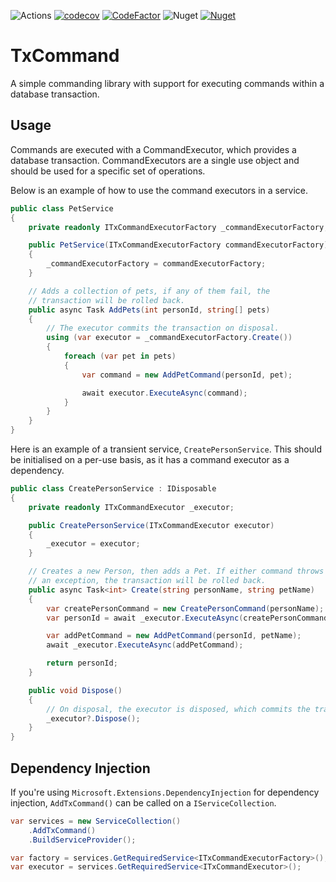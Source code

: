![Actions](https://github.com/reecerussell/tx-command/actions/workflows/publish.yaml/badge.svg)
[![codecov](https://codecov.io/gh/reecerussell/tx-command/branch/master/graph/badge.svg?token=2o5osNgjr8)](https://codecov.io/gh/reecerussell/tx-command)
[![CodeFactor](https://www.codefactor.io/repository/github/reecerussell/tx-command/badge)](https://www.codefactor.io/repository/github/reecerussell/tx-command)
![Nuget](https://img.shields.io/nuget/v/TxCommand)
[![Nuget](https://img.shields.io/nuget/dt/TxCommand)](https://www.nuget.org/packages/TxCommand/)


# TxCommand

A simple commanding library with support for executing commands within a database transaction.

## Usage

Commands are executed with a CommandExecutor, which provides a database transaction. CommandExecutors are a single use object and should be used for a specific set of operations.

Below is an example of how to use the command executors in a service.

```csharp
public class PetService
{
    private readonly ITxCommandExecutorFactory _commandExecutorFactory;

    public PetService(ITxCommandExecutorFactory commandExecutorFactory)
    {
        _commandExecutorFactory = commandExecutorFactory;
    }

    // Adds a collection of pets, if any of them fail, the
    // transaction will be rolled back.
    public async Task AddPets(int personId, string[] pets)
    {
        // The executor commits the transaction on disposal.
        using (var executor = _commandExecutorFactory.Create())
        {
            foreach (var pet in pets)
            {
                var command = new AddPetCommand(personId, pet);

                await executor.ExecuteAsync(command);
            }
        }
    }
}
```

Here is an example of a transient service, `CreatePersonService`. This should be initialised on a per-use basis, as it has a command executor as a dependency.

```csharp
public class CreatePersonService : IDisposable
{
    private readonly ITxCommandExecutor _executor;

    public CreatePersonService(ITxCommandExecutor executor)
    {
        _executor = executor;
    }

    // Creates a new Person, then adds a Pet. If either command throws
    // an exception, the transaction will be rolled back.
    public async Task<int> Create(string personName, string petName)
    {
        var createPersonCommand = new CreatePersonCommand(personName);
        var personId = await _executor.ExecuteAsync(createPersonCommand);

        var addPetCommand = new AddPetCommand(personId, petName);
        await _executor.ExecuteAsync(addPetCommand);

        return personId;
    }

    public void Dispose()
    {
        // On disposal, the executor is disposed, which commits the transaction.
        _executor?.Dispose();
    }
}
```

## Dependency Injection

If you're using `Microsoft.Extensions.DependencyInjection` for dependency injection, `AddTxCommand()` can be called on a `IServiceCollection`.

```csharp
var services = new ServiceCollection()
    .AddTxCommand()
    .BuildServiceProvider();

var factory = services.GetRequiredService<ITxCommandExecutorFactory>();
var executor = services.GetRequiredService<ITxCommandExecutor>();
```